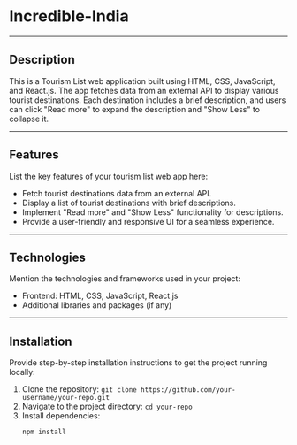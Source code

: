 # Incredible-India


---

## Description

This is a Tourism List web application built using HTML, CSS, JavaScript, and React.js. The app fetches data from an external API to display various tourist destinations. Each destination includes a brief description, and users can click "Read more" to expand the description and "Show Less" to collapse it.

---

## Features

List the key features of your tourism list web app here:

- Fetch tourist destinations data from an external API.
- Display a list of tourist destinations with brief descriptions.
- Implement "Read more" and "Show Less" functionality for descriptions.
- Provide a user-friendly and responsive UI for a seamless experience.

---

## Technologies

Mention the technologies and frameworks used in your project:

- Frontend: HTML, CSS, JavaScript, React.js
- Additional libraries and packages (if any)

---

## Installation

Provide step-by-step installation instructions to get the project running locally:

1. Clone the repository: `git clone https://github.com/your-username/your-repo.git`
2. Navigate to the project directory: `cd your-repo`
3. Install dependencies:
   ```bash
   npm install
